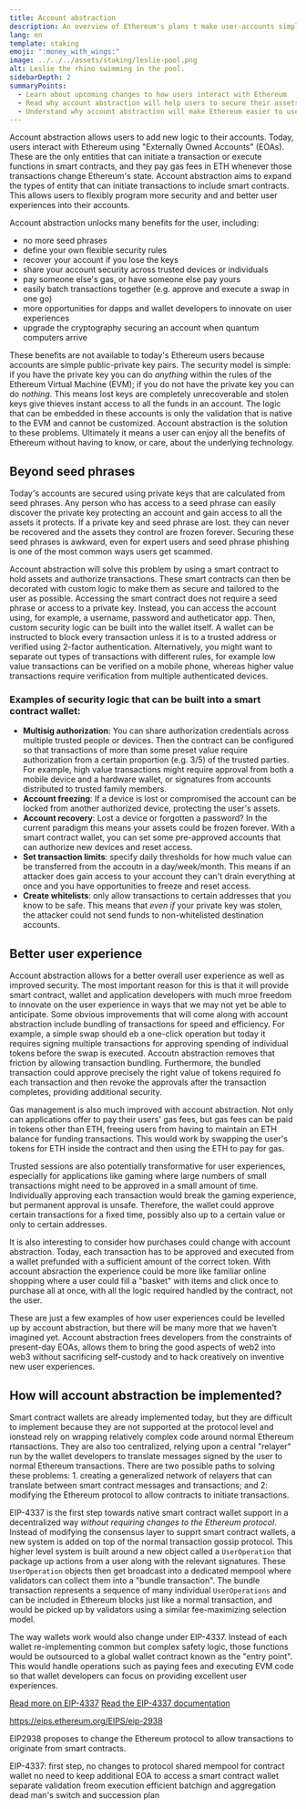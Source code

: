 ```yaml
---
title: Account abstraction
description: An overview of Ethereum's plans t make user-accounts simpler and safer
lang: en
template: staking
emoji: ":money_with_wings:"
image: ../../../assets/staking/leslie-pool.png
alt: Leslie the rhino swimming in the pool.
sidebarDepth: 2
summaryPoints:
  - Learn about upcoming changes to how users interact with Ethereum
  - Read why account abstraction will help users to secure their assets
  - Understand why account abstraction will make Ethereum easier to use
---
```


Account abstraction allows users to add new logic to their accounts. Today, users interact with Ethereum using "Externally Owned Accounts" (EOAs). These are the only entities that can initiate a transaction or execute functions in smart contracts, and they pay gas fees in ETH whenever those transactions change Ethereum's state. Account abstraction aims to expand the types of entity that can initiate transactions to include smart contracts. This allows users to flexibly program more security and and better user experiences into their accounts.

Account abstraction unlocks many benefits for the user, including:

- no more seed phrases
- define your own flexible security rules
- recover your account if you lose the keys
- share your account security across trusted devices or individuals
- pay someone else's gas, or have someone else pay yours
- easily batch transactions together (e.g. approve and execute a swap in one go)
- more opportunities for dapps and wallet developers to innovate on user experiences
- upgrade the cryptography securing an account when quantum computers arrive

These benefits are not available to today's Ethereum users because accounts are simple public-private key pairs. The security model is simple: if you have the private key you can do _anything_ within the rules of the Ethereum Virtual Machine (EVM); if you do not have the private key you can do _nothing_. This means lost keys are completely unrecoverable and stolen keys give thieves instant access to all the funds in an account. The logic that can be embedded in these accounts is only the validation that is native to the EVM and cannot be customized. Account abstraction is the solution to these problems. Ultimately it means a user can enjoy all the benefits of Ethereum without having to know, or care, about the underlying technology.

## Beyond seed phrases

Today's accounts are secured using private keys that are calculated from seed phrases. Any person who has access to a seed phrase can easily discover the private key protecting an account and gain access to all the assets it protects. If a private key and seed phrase are lost. they can never be recovered and the assets they control are frozen forever. Securing these seed phrases is awkward, even for expert users and seed phrase phishing is one of the most common ways users get scammed.

Account abstraction will solve this problem by using a smart contract to hold assets and authorize transactions. These smart contracts can then be decorated with custom logic to make them as secure and tailored to the user as possible. Accessing the smart contract does not require a seed phrase or access to a private key. Instead, you can access the account using, for example, a username, password and autheticator app. Then, custom security logic can be built into the wallet itself. A wallet can be instructed to block every transaction unless it is to a trusted address or verified using 2-factor authentication. Alternatively, you might want to separate out types of transactions with different rules, for example low value transactions can be verified on a mobile phone, whereas higher value transactions require verification from multiple authenticated devices.

### Examples of security logic that can be built into a smart contract wallet:

- **Multisig authorization**: You can share authorization credentials across multiple trusted people or devices. Then the contract can be configured so that transactions of more than some preset value require authorization from a certain proportion (e.g. 3/5) of the trusted parties. For example, high value transactions might require approval from both a mobile device and a hardware wallet, or signatures from accounts distributed to trusted family members.
- **Account freezing**: If a device is lost or compromised the account can be locked from another authorized device, protecting the user's assets.
- **Account recovery**: Lost a device or forgotten a password? In the current paradigm this means your assets could be frozen forever. With a smart contract wallet, you can set some pre-approved accounts that can authorize new devices and reset access.
- **Set transaction limits**: specify daily thresholds for how much value can be transferred from the accoutn in a day/week/month. This means if an attacker does gain access to your account they can't drain everything at once and you have opportunities to freeze and reset access.
- **Create whitelists**: only allow transactions to certain addresses that you know to be safe. This means that _even if_ your private key was stolen, the attacker could not send funds to non-whitelisted destination accounts.

## Better user experience

Account abstraction allows for a better overall user experience as well as improved security. The most important reason for this is that it will provide smart contract, wallet and application developers with much mroe freedom to innovate on the user experience in ways that we may not yet be able to anticipate. Some obvious improvements that will come along with account abstraction include bundling of transactions for speed and efficiency. For example, a simple swap should eb a one-click operation but today it requires signing multiple transactions for approving spending of individual tokens before the swap is executed. Accoutn abstraction removes that friction by allowing transaction bundling. Furthermore, the bundled transaction could approve precisely the right value of tokens required fo each transaction and then revoke the approvals after the transaction completes, providing additional security.

Gas management is also much improved with account abstraction. Not only can applications offer to pay their users' gas fees, but gas fees can be paid in tokens other than ETH, freeing users from having to maintain an ETH balance for funding transactions. This would work by swapping the user's tokens for ETH inside the contract and then using the ETH to pay for gas.

Trusted sessions are also potentially transformative for user experiences, especially for applications like gaming where large numbers of small transactions might need to be approved in a small amount of time. Individually approving each transaction would break the gaming experience, but permanent approval is unsafe. Therefore, the wallet could approve certain transactions for a fixed time, possibly also up to a certain value or only to certain addresses.

It is also interesting to consider how purchases could change with account abstraction. Today, each transaction has to be approved and executed from a wallet prefunded with a sufficient amount of the correct token. With account absraction the experience could be more like familiar online shopping where a user could fill a "basket" with items and click once to purchase all at once, with all the logic required handled by the contract, not the user.

These are just a few examples of how user experiences could be levelled up by account abstraction, but there will be many more that we haven't imagined yet. Account abstraction frees developers from the constraints of present-day EOAs, allows them to bring the good aspects of web2 into web3 without sacrificing self-custody and to hack creatively on inventive new user experiences.

## How will account abstraction be implemented?

Smart contract wallets are already implemented today, but they are difficult to implement because they are not supported at the protocol level and ionstead rely on wrapping relatively complex code around normal Ethereum rtansactions. They are also too centralized, relying upon a central "relayer" run by the wallet developers to translate messages signed by the user to normal Ethereum transactions. There are two possible paths to solving these problems: 1. creating a generalized network of relayers that can translate between smart contract messages and transactions; and 2: modifying the Ethereum protocol to allow contracts to initiate transactions.

EIP-4337 is the first step towards native smart contract wallet support in a decentralized way _without requiring changes to the Ethereum protocol_. Instead of modifying the consensus layer to supprt smart contract wallets, a new system is added on top of the normal transaction gossip protocol. This higher level system is built around a new object called a `UserOperation` that package up actions from a user along with the relevant signatures. These `UserOperation` objects then get broadcast into a dedicated mempool where validators can collect them into a "bundle transaction". The bundle transaction represents a sequence of many individual `UserOperations` and can be included in Ethereum blocks just like a normal transaction, and would be picked up by validators using a similar fee-maximizing selection model.

The way wallets work would also change under EIP-4337. Instead of each wallet re-implementing common but complex safety logic, those functions would be outsourced to a global wallet contract known as the "entry point". This would handle operations such as paying fees and executing EVM code so that wallet developers can focus on providing excellent user experiences.

[Read more on EIP-4337](https://medium.com/infinitism/erc-4337-account-abstraction-without-ethereum-protocol-changes-d75c9d94dc4a)
[Read the EIP-4337 documentation](https://eips.ethereum.org/EIPS/eip-4337)

https://eips.ethereum.org/EIPS/eip-2938

EIP2938 proposes to change the Ethereum protocol to allow transactions to originate from smart contracts.

EIP-4337: first step, no changes to protocol
shared mempool for contract wallet
no need to keep additional EOA to access a smart contract wallet
separate validation freom execution
efficient batchign and aggregation
dead man's switch and succession plan

